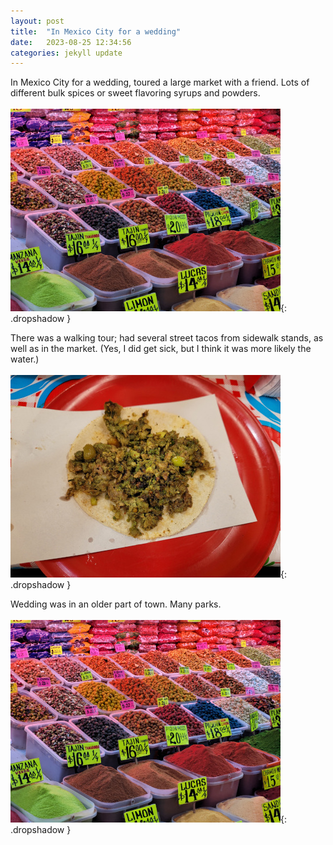 ```yaml
---
layout: post
title:  "In Mexico City for a wedding"
date:   2023-08-25 12:34:56
categories: jekyll update
---
```

In Mexico City for a wedding, toured a large market with a friend.  Lots of different bulk spices or sweet flavoring
syrups and powders.
<br><br>
![Row of colorful spices](/images/2023-08-26-mexico_city/colorful_spices.jpg){: .dropshadow }

There was a walking tour; had several street tacos from
sidewalk stands, as well as in the market.  (Yes, I did
get sick, but I think it was more likely the water.)
<br><br>
![Taco](/images/2023-08-26-mexico_city/taco1.jpg){: .dropshadow }

Wedding was in an older part of town.  Many parks.
<br><br>
![Statue and Fountain](/images/2023-08-26-mexico_city/colorful_spices.jpg){: .dropshadow }

